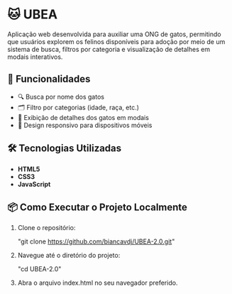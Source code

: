# 🐱 UBEA

Aplicação web desenvolvida para auxiliar uma ONG de gatos, permitindo que usuários explorem os felinos disponíveis para adoção por meio de um sistema de busca, filtros por categoria e visualização de detalhes em modais interativos.

## 🚀 Funcionalidades

- 🔍 Busca por nome dos gatos
- 🗂️ Filtro por categorias (idade, raça, etc.)
- 📄 Exibição de detalhes dos gatos em modais
- 📱 Design responsivo para dispositivos móveis

## 🛠️ Tecnologias Utilizadas

- **HTML5**
- **CSS3**
- **JavaScript**

## 📦 Como Executar o Projeto Localmente

1. Clone o repositório:

   "git clone https://github.com/biancavdj/UBEA-2.0.git"

2. Navegue até o diretório do projeto:

   "cd UBEA-2.0"
   
3. Abra o arquivo index.html no seu navegador preferido.
